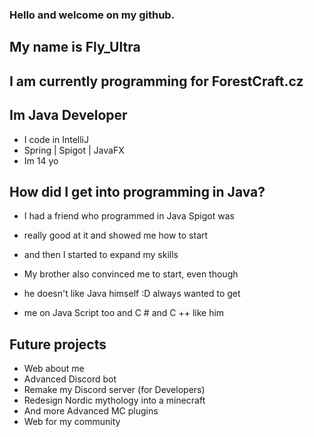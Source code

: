 ### Hello and welcome on my github.
## My name is Fly_Ultra
## I am currently programming for ForestCraft.cz


## Im Java Developer

- I code in IntelliJ
- Spring | Spigot | JavaFX
- Im 14 yo

## How did I get into programming in Java?

- I had a friend who programmed in Java Spigot was 
- really good at it and showed me how to start 
- and then I started to expand my skills


- My brother also convinced me to start, even though 
- he doesn't like Java himself :D always wanted to get
- me on Java Script too and C # and C ++ like him

## Future projects

- Web about me 
- Advanced Discord bot
- Remake my Discord server (for Developers)
- Redesign Nordic mythology into a minecraft
- And more Advanced MC plugins
- Web for my community 
